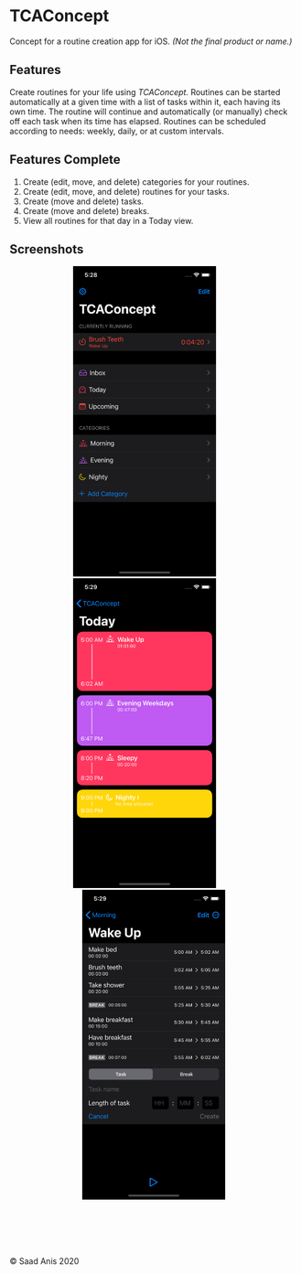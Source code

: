# TCAConcept
Concept for a routine creation app for iOS.
*(Not the final product or name.)*

## Features
Create routines for your life using *TCAConcept.*  Routines can be started automatically at a given time with a list of tasks within it, each having its own time.  The routine will continue and automatically (or manually) check off each task when its time has elapsed. Routines can be scheduled according to needs: weekly, daily, or at custom intervals.
## Features Complete
1. Create (edit, move, and delete) categories for your routines.
2. Create (edit, move, and delete) routines for your tasks.
3. Create (move and delete) tasks.
4. Create (move and delete) breaks.
5. View all routines for that day in a Today view.

## Screenshots
<p align="center"><img src="https://github.com/saadanis/TCAConcept/blob/main/Screenshots/Home_13.7.2020.png" alt="Image of Home Page" width="250"> &emsp;&emsp; <img src="https://github.com/saadanis/TCAConcept/blob/main/Screenshots/Today_13.7.2020.png" alt="Image of Today Page" width="250"> &emsp;&emsp; <img src="https://github.com/saadanis/TCAConcept/blob/main/Screenshots/Routine_13.7.2020.png" alt="Image of Routine Page" width="250"></p>

<br><br><br><br><p> &copy; Saad Anis 2020 </p>
